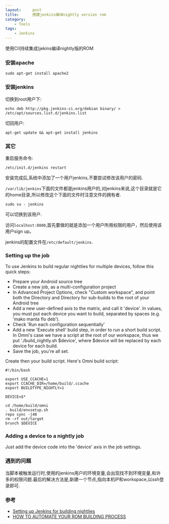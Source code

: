 ```yaml
---
layout:     post
title:      搭建jenkins编译nightly version rom
category:
    - Tools
tags:
    - Jenkins
---
```


使用CI(持续集成)jekins编译nightly版的ROM

### 安装apache
    sudo apt-get install apache2 

### 安装jenkins
切换到root用户下: 

    echo deb http://pkg.jenkins-ci.org/debian binary/ > /etc/apt/sources.list.d/jenkins.list 

切回用户: 

    apt-get update && apt-get install jenkins 

### 其它
重启服务命令: 

    /etc/init.d/jenkins restart 

安装完成后,系统中添加了一个用户jenkins,不要尝试修改该用户的密码. 

`/var/lib/jenkins`下面的文件都是jenkins用户的,对jenkins来说,这个目录就是它的home目录,所以修改这个下面的文件时注意文件的拥有者. 

    sudo su - jenkins 

可以切换到该用户.

访问`localhost:8080`,首先要做的就是添加一个用户所用权限的用户，然后使用该用户sign up。 

jenkins的配置文件在`/etc/default/jenkins`.

### Setting up the job

To use Jenkins to build regular nightlies for multiple devices, follow this quick steps: 

*  Prepare your Android source tree
*  Create a new job, as a multi-configuration project 
*   In Advanced Project Options, check "Custom workspace", and point both the Directory and Directory for sub-builds to the root of your Android tree 
*    Add a new user-defined axis to the matrix, and call it 'device'. In values, you must put each device you want to build, separated by spaces (e.g. 'mako manta flo deb'). 
*    Check 'Run each configuration sequentially' 
*    Add a new 'Execute shell' build step, in order to run a short build script. In Omni's case we have a script at the root of our workspace, thus we put './build_nightly.sh $device', where $device will be replaced by each device for each build. 
*    Save the job, you're all set. 

Create then your build script. Here's Omni build script:  

    #!/bin/bash
    
    export USE_CCACHE=1
    export CCACHE_DIR=/home/build/.ccache
    export BUILDTYPE_NIGHTLY=1
    
    DEVICE=$*
    
    cd /home/build/omni
    . build/envsetup.sh
    repo sync -j48
    rm -rf out/target
    brunch $DEVICE

### Adding a device to a nightly job
Just add the device code into the 'device' axis in the job settings. 

### 遇到的问题
当脚本被触发运行时,使用的jenkins用户的环境变量,会出现找不到环境变量,和许多的权限问题.最后的解决方法是,新建一个节点,指向本机IP和workspace,以ssh登录即可.


### 参考
* [Setting up Jenkins for building nightlies](http://docs.omnirom.org/Setting_up_Jenkins_for_building_nightlies)
* [HOW TO AUTOMATE YOUR ROM BUILDING PROCESS](http://forum.xda-developers.com/showthread.php?t=2467004)

